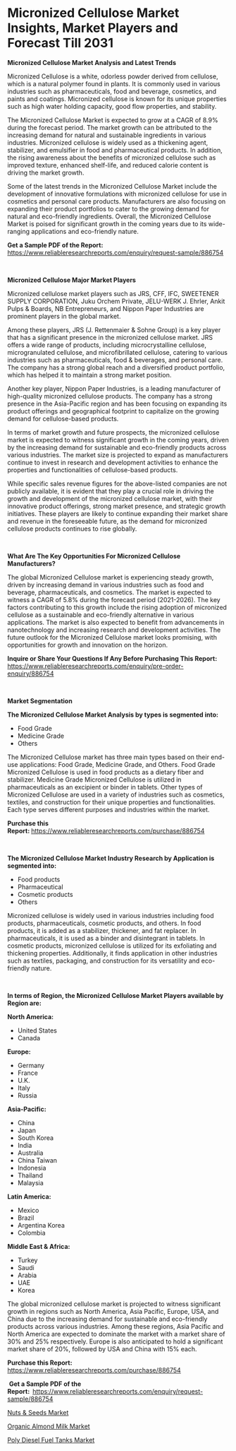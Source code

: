 <p><h1>Micronized Cellulose Market Insights, Market Players and Forecast Till 2031</h1></p><p><strong>Micronized Cellulose Market Analysis and Latest Trends</strong></p>
<p><p>Micronized Cellulose is a white, odorless powder derived from cellulose, which is a natural polymer found in plants. It is commonly used in various industries such as pharmaceuticals, food and beverage, cosmetics, and paints and coatings. Micronized cellulose is known for its unique properties such as high water holding capacity, good flow properties, and stability.</p><p>The Micronized Cellulose Market is expected to grow at a CAGR of 8.9% during the forecast period. The market growth can be attributed to the increasing demand for natural and sustainable ingredients in various industries. Micronized cellulose is widely used as a thickening agent, stabilizer, and emulsifier in food and pharmaceutical products. In addition, the rising awareness about the benefits of micronized cellulose such as improved texture, enhanced shelf-life, and reduced calorie content is driving the market growth.</p><p>Some of the latest trends in the Micronized Cellulose Market include the development of innovative formulations with micronized cellulose for use in cosmetics and personal care products. Manufacturers are also focusing on expanding their product portfolios to cater to the growing demand for natural and eco-friendly ingredients. Overall, the Micronized Cellulose Market is poised for significant growth in the coming years due to its wide-ranging applications and eco-friendly nature.</p></p>
<p><strong>Get a Sample PDF of the Report:&nbsp;</strong> <a href="https://www.reliableresearchreports.com/enquiry/request-sample/886754">https://www.reliableresearchreports.com/enquiry/request-sample/886754</a></p>
<p>&nbsp;</p>
<p><strong>Micronized Cellulose Major Market Players</strong></p>
<p><p>Micronized cellulose market players such as JRS, CFF, IFC, SWEETENER SUPPLY CORPORATION, Juku Orchem Private, JELU-WERK J. Ehrler, Ankit Pulps & Boards, NB Entrepreneurs, and Nippon Paper Industries are prominent players in the global market. </p><p>Among these players, JRS (J. Rettenmaier & Sohne Group) is a key player that has a significant presence in the micronized cellulose market. JRS offers a wide range of products, including microcrystalline cellulose, microgranulated cellulose, and microfibrillated cellulose, catering to various industries such as pharmaceuticals, food & beverages, and personal care. The company has a strong global reach and a diversified product portfolio, which has helped it to maintain a strong market position.</p><p>Another key player, Nippon Paper Industries, is a leading manufacturer of high-quality micronized cellulose products. The company has a strong presence in the Asia-Pacific region and has been focusing on expanding its product offerings and geographical footprint to capitalize on the growing demand for cellulose-based products. </p><p>In terms of market growth and future prospects, the micronized cellulose market is expected to witness significant growth in the coming years, driven by the increasing demand for sustainable and eco-friendly products across various industries. The market size is projected to expand as manufacturers continue to invest in research and development activities to enhance the properties and functionalities of cellulose-based products.</p><p>While specific sales revenue figures for the above-listed companies are not publicly available, it is evident that they play a crucial role in driving the growth and development of the micronized cellulose market, with their innovative product offerings, strong market presence, and strategic growth initiatives. These players are likely to continue expanding their market share and revenue in the foreseeable future, as the demand for micronized cellulose products continues to rise globally.</p></p>
<p>&nbsp;</p>
<p><strong>What Are The Key Opportunities For Micronized Cellulose Manufacturers?</strong></p>
<p><p>The global Micronized Cellulose market is experiencing steady growth, driven by increasing demand in various industries such as food and beverage, pharmaceuticals, and cosmetics. The market is expected to witness a CAGR of 5.8% during the forecast period (2021-2026). The key factors contributing to this growth include the rising adoption of micronized cellulose as a sustainable and eco-friendly alternative in various applications. The market is also expected to benefit from advancements in nanotechnology and increasing research and development activities. The future outlook for the Micronized Cellulose market looks promising, with opportunities for growth and innovation on the horizon.</p></p>
<p><strong>Inquire or Share Your Questions If Any Before Purchasing This Report:</strong> <a href="https://www.reliableresearchreports.com/enquiry/pre-order-enquiry/886754">https://www.reliableresearchreports.com/enquiry/pre-order-enquiry/886754</a></p>
<p>&nbsp;</p>
<p><strong>Market Segmentation</strong></p>
<p><strong>The Micronized Cellulose Market Analysis by types is segmented into:</strong></p>
<p><ul><li>Food Grade</li><li>Medicine Grade</li><li>Others</li></ul></p>
<p><p>The Micronized Cellulose market has three main types based on their end-use applications: Food Grade, Medicine Grade, and Others. Food Grade Micronized Cellulose is used in food products as a dietary fiber and stabilizer. Medicine Grade Micronized Cellulose is utilized in pharmaceuticals as an excipient or binder in tablets. Other types of Micronized Cellulose are used in a variety of industries such as cosmetics, textiles, and construction for their unique properties and functionalities. Each type serves different purposes and industries within the market.</p></p>
<p><strong>Purchase this Report:&nbsp;</strong><a href="https://www.reliableresearchreports.com/purchase/886754">https://www.reliableresearchreports.com/purchase/886754</a></p>
<p>&nbsp;</p>
<p><strong>The Micronized Cellulose Market Industry Research by Application is segmented into:</strong></p>
<p><ul><li>Food products</li><li>Pharmaceutical</li><li>Cosmetic products</li><li>Others</li></ul></p>
<p><p>Micronized cellulose is widely used in various industries including food products, pharmaceuticals, cosmetic products, and others. In food products, it is added as a stabilizer, thickener, and fat replacer. In pharmaceuticals, it is used as a binder and disintegrant in tablets. In cosmetic products, micronized cellulose is utilized for its exfoliating and thickening properties. Additionally, it finds application in other industries such as textiles, packaging, and construction for its versatility and eco-friendly nature.</p></p>
<p>&nbsp;</p>
<p><strong>In terms of Region, the Micronized Cellulose Market Players available by Region are:</strong></p>
<p>
    <p> <strong> North America: </strong>
        <ul>
            <li>United States</li>
            <li>Canada</li>
        </ul>
        </p> 
    <p> <strong> Europe: </strong>
        <ul>
            <li>Germany</li>
            <li>France</li>
            <li>U.K.</li>
            <li>Italy</li>
            <li>Russia</li>
        </ul>
        </p> 
    <p> <strong> Asia-Pacific: </strong>
        <ul>
            <li>China</li>
            <li>Japan</li>
            <li>South Korea</li>
            <li>India</li>
            <li>Australia</li>
            <li>China Taiwan</li>
            <li>Indonesia</li>
            <li>Thailand</li>
            <li>Malaysia</li>
        </ul>
        </p> 
    <p> <strong> Latin America: </strong>
        <ul>
            <li>Mexico</li>
            <li>Brazil</li>
            <li>Argentina Korea</li>
            <li>Colombia</li>
        </ul>
        </p> 
    <p> <strong> Middle East & Africa: </strong>
        <ul>
            <li>Turkey</li>
            <li>Saudi</li>
            <li>Arabia</li>
            <li>UAE</li>
            <li>Korea</li>
        </ul>
    </p>
    </p>
<p><p>The global micronized cellulose market is projected to witness significant growth in regions such as North America, Asia Pacific, Europe, USA, and China due to the increasing demand for sustainable and eco-friendly products across various industries. Among these regions, Asia Pacific and North America are expected to dominate the market with a market share of 30% and 25% respectively. Europe is also anticipated to hold a significant market share of 20%, followed by USA and China with 15% each.</p></p>
<p><strong>Purchase this Report: </strong><a href="https://www.reliableresearchreports.com/purchase/886754">https://www.reliableresearchreports.com/purchase/886754</a></p>
<p>&nbsp;<strong>Get a Sample PDF of the Report:&nbsp;&nbsp;</strong><a href="https://www.reliableresearchreports.com/enquiry/request-sample/886754">https://www.reliableresearchreports.com/enquiry/request-sample/886754</a></p>
<p><strong></strong></p>
<p><p><a href="https://view.publitas.com/reportprime-1/global-nuts-seeds-market-size-and-market-trends-insights-and-projections-from-2023-to-2030/">Nuts & Seeds Market</a></p><p><a href="https://view.publitas.com/reportprime-1/organic-almond-milk-market-growth-market-trends-covid-19-impact-and-forecasts-for-period-from-2023-2030/">Organic Almond Milk Market</a></p><p><a href="https://view.publitas.com/reportprime-1/poly-diesel-fuel-tanks-market-size-2023-2030-global-industrial-analysis-key-geographical-regions-market-share-top-key-players-product-types-and-forecast-research-report/">Poly Diesel Fuel Tanks Market</a></p></p>